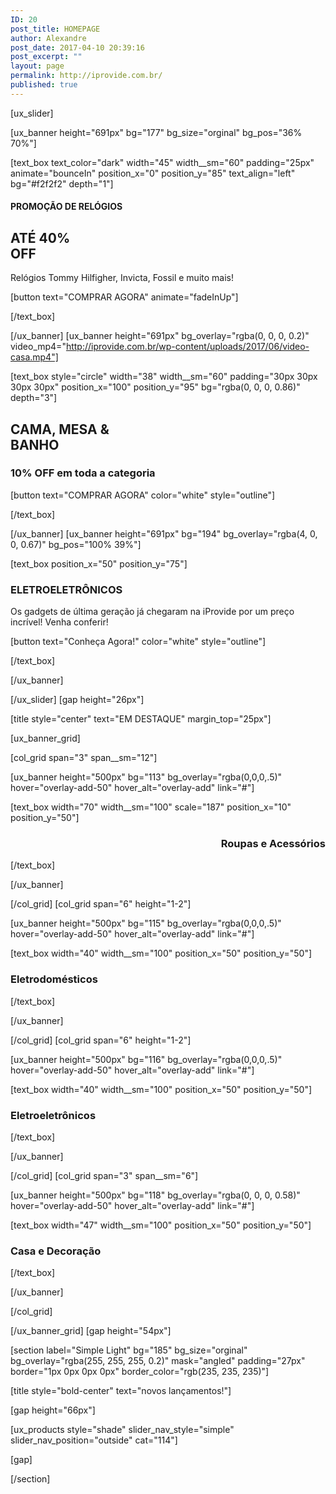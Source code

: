 ```yaml
---
ID: 20
post_title: HOMEPAGE
author: Alexandre
post_date: 2017-04-10 20:39:16
post_excerpt: ""
layout: page
permalink: http://iprovide.com.br/
published: true
---
```

[ux_slider]

[ux_banner height="691px" bg="177" bg_size="orginal" bg_pos="36% 70%"]

[text_box text_color="dark" width="45" width__sm="60" padding="25px" animate="bounceIn" position_x="0" position_y="85" text_align="left" bg="#f2f2f2" depth="1"]

<h4>PROMOÇÃO DE RELÓGIOS</h4>
<h2><strong>ATÉ 40%<br />OFF</strong></h2>
<p>Relógios Tommy Hilfigher, Invicta, Fossil e muito mais!</p>
<p>
[button text="COMPRAR AGORA" animate="fadeInUp"]


[/text_box]

[/ux_banner]
[ux_banner height="691px" bg_overlay="rgba(0, 0, 0, 0.2)" video_mp4="http://iprovide.com.br/wp-content/uploads/2017/06/video-casa.mp4"]

[text_box style="circle" width="38" width__sm="60" padding="30px 30px 30px 30px" position_x="100" position_y="95" bg="rgba(0, 0, 0, 0.86)" depth="3"]

<h2 class="uppercase"><strong>CAMA, MESA &<br />BANHO</strong></h2>
<h3>10% OFF em toda a categoria</h3>
[button text="COMPRAR AGORA" color="white" style="outline"]


[/text_box]

[/ux_banner]
[ux_banner height="691px" bg="194" bg_overlay="rgba(4, 0, 0, 0.67)" bg_pos="100% 39%"]

[text_box position_x="50" position_y="75"]

<h3 class="uppercase">ELETROELETRÔNICOS</h3>
<p>Os gadgets de última geração já chegaram na iProvide por um preço incrível! Venha conferir!</p>
[button text="Conheça Agora!" color="white" style="outline"]


[/text_box]

[/ux_banner]

[/ux_slider]
[gap height="26px"]

[title style="center" text="EM DESTAQUE" margin_top="25px"]

[ux_banner_grid]

[col_grid span="3" span__sm="12"]

[ux_banner height="500px" bg="113" bg_overlay="rgba(0,0,0,.5)" hover="overlay-add-50" hover_alt="overlay-add" link="#"]

[text_box width="70" width__sm="100" scale="187" position_x="10" position_y="50"]

<h3 class="uppercase" style="text-align: right;"><strong>Roupas e Acessórios</strong></h3>

[/text_box]

[/ux_banner]

[/col_grid]
[col_grid span="6" height="1-2"]

[ux_banner height="500px" bg="115" bg_overlay="rgba(0,0,0,.5)" hover="overlay-add-50" hover_alt="overlay-add" link="#"]

[text_box width="40" width__sm="100" position_x="50" position_y="50"]

<h3 class="uppercase"><strong>Eletrodomésticos</strong></h3>

[/text_box]

[/ux_banner]

[/col_grid]
[col_grid span="6" height="1-2"]

[ux_banner height="500px" bg="116" bg_overlay="rgba(0,0,0,.5)" hover="overlay-add-50" hover_alt="overlay-add" link="#"]

[text_box width="40" width__sm="100" position_x="50" position_y="50"]

<h3 class="uppercase"><strong>Eletroeletrônicos</strong></h3>

[/text_box]

[/ux_banner]

[/col_grid]
[col_grid span="3" span__sm="6"]

[ux_banner height="500px" bg="118" bg_overlay="rgba(0, 0, 0, 0.58)" hover="overlay-add-50" hover_alt="overlay-add" link="#"]

[text_box width="47" width__sm="100" position_x="50" position_y="50"]

<h3 class="uppercase"><strong>Casa e Decoração</strong></h3>

[/text_box]

[/ux_banner]

[/col_grid]

[/ux_banner_grid]
[gap height="54px"]

[section label="Simple Light" bg="185" bg_size="orginal" bg_overlay="rgba(255, 255, 255, 0.2)" mask="angled" padding="27px" border="1px 0px 0px 0px" border_color="rgb(235, 235, 235)"]

[title style="bold-center" text="novos lançamentos!"]

[gap height="66px"]

[ux_products style="shade" slider_nav_style="simple" slider_nav_position="outside" cat="114"]

[gap]


[/section]